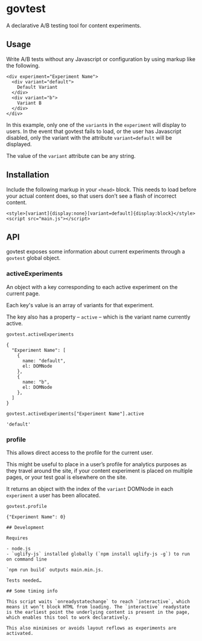 # govtest

A declarative A/B testing tool for content experiments.

## Usage

Write A/B tests without any Javascript or configuration by using markup like the following.

```
<div experiment="Experiment Name">
  <div variant="default">
    Default Variant
  </div>
  <div variant="b">
    Variant B
  </div>
</div>
```

In this example, only one of the `variant`s in the `experiment` will display to users. In the event that govtest fails to load, or the user has Javascript disabled, only the variant with the attribute `variant=default` will be displayed.

The value of the `variant` attribute can be any string.

## Installation

Include the following markup in your `<head>` block. This needs to load before your actual content does, so that users don’t see a flash of incorrect content.

```
<style>[variant]{display:none}[variant=default]{display:block}</style><script src="main.js"></script>
```

## API

govtest exposes some information about current experiments through a `govtest` global object.

### activeExperiments
An object with a key corresponding to each active experiment on the current page.

Each key's value is an array of variants for that experiment.

The key also has a property – `active` – which is the variant name currently active.

```
govtest.activeExperiments

{
  "Experiment Name": [
    {
      name: "default",
      el: DOMNode
    },
    {
      name: "b",
      el: DOMNode
    },
  ]
}
```

```
govtest.activeExperiments["Experiment Name"].active

'default'
```

### profile
This allows direct access to the profile for the current user.

This might be useful to place in a user’s profile for analytics purposes as they travel around the site, if your content experiment is placed on multiple pages, or your test goal is elsewhere on the site.

It returns an object with the index of the `variant` DOMNode in each `experiment` a user has been allocated.

```
govtest.profile

{"Experiment Name": 0}

## Development

Requires

- node.js
- `uglify-js` installed globally (`npm install uglify-js -g`) to run on command line

`npm run build` outputs main.min.js.

Tests needed…

## Some timing info

This script waits `onreadystatechange` to reach `interactive`, which means it won’t block HTML from loading. The `interactive` readystate is the earliest point the underlying content is present in the page, which enables this tool to work declaratively.

This also minimises or avoids layout reflows as experiments are activated.